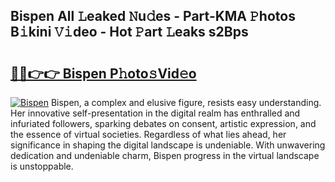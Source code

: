 ## Bispen All 𝙻eaked 𝙽u𝚍es - Part-KMA 𝙿hotos B𝚒kini 𝚅𝚒deo - Hot 𝙿art 𝙻eaks s2Bps

# <h2><a href="http://ld72cri.urlbe.top/?page=Bispen">🔗🔗👉👉 Bispen P𝚑oto𝚜Vid𝚎o</a></h2>

[![Bispen](https://i.imgur.com/eBuTRDB.gif)](http://ld72cri.urlbe.top/?page=Bispen)
Bispen, a complex and elusive figure, resists easy understanding. Her innovative self-presentation in the digital realm has enthralled and infuriated followers, sparking debates on consent, artistic expression, and the essence of virtual societies. Regardless of what lies ahead, her significance in shaping the digital landscape is undeniable. With unwavering dedication and undeniable charm, Bispen progress in the virtual landscape is unstoppable.
